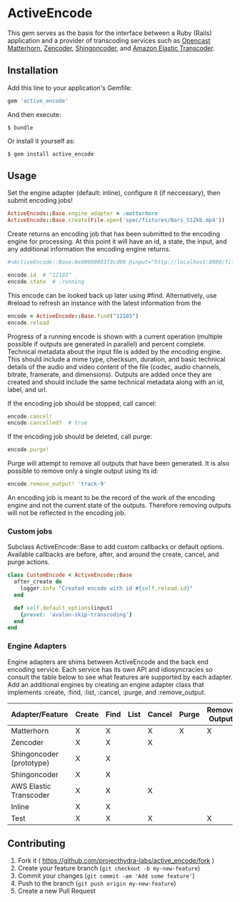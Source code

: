 # ActiveEncode

This gem serves as the basis for the interface between a Ruby (Rails) application and a provider of transcoding services such as [Opencast Matterhorn](http://opencast.org), [Zencoder](http://zencoder.com), [Shingoncoder](http://github.com/jcoyne/shingoncoder), and [Amazon Elastic Transcoder](http://aws.amazon.com/elastictranscoder/).

## Installation

Add this line to your application's Gemfile:

```ruby
gem 'active_encode'
```

And then execute:

    $ bundle

Or install it yourself as:

    $ gem install active_encode

## Usage

Set the engine adapter (default: inline), configure it (if neccessary), then submit encoding jobs!

```ruby
ActiveEncode::Base.engine_adapter = :matterhorn
ActiveEncode::Base.create(File.open('spec/fixtures/Bars_512kb.mp4'))
```
Create returns an encoding job that has been submitted to the encoding engine for processing.  At this point it will have an id, a state, the input, and any additional information the encoding engine returns.

```ruby
#<ActiveEncode::Base:0x00000003f3cd90 @input="http://localhost:8080/files/mediapackage/edcac316-1f98-44b1-88ca-0ce6f80aebc0/ff43c56f-7b8f-4d9c-a846-6e51de2e8cb4/Bars_512kb.mp4", @options={:preset=>"avalon", :stream_base=>"file:///home/cjcolvar/Code/avalon/avalon/red5/webapps/avalon/streams"}, @id="12154", @state=:running, @current_operations=[], @percent_complete=0.0, @output=[], @errors=[], @tech_metadata={}>
```
```ruby
encode.id  # "12103"
encode.state  # :running
```

This encode can be looked back up later using #find.  Alternatively, use #reload to refresh an instance with the latest information from the

```ruby
encode = ActiveEncode::Base.find("12103")
encode.reload
```

Progress of a running encode is shown with a current operation (multiple possible if outputs are generated in parallel) and percent complete.  Technical metadata about the input file is added by the encoding engine.  This should include a mime type, checksum, duration, and basic technical details of the audio and video content of the file (codec, audio channels, bitrate, framerate, and dimensions).  Outputs are added once they are created and should include the same technical metadata along with an id, label, and url.

If the encoding job should be stopped, call cancel:

```ruby
encode.cancel!
encode.cancelled?  # true
```

If the encoding job should be deleted, call purge:
```ruby
encode.purge!
```

Purge will attempt to remove all outputs that have been generated.  It is also possible to remove only a single output using its id:

```ruby
encode.remove_output! 'track-9'
```

An encoding job is meant to be the record of the work of the encoding engine and not the current state of the outputs.  Therefore removing outputs will not be reflected in the encoding job.

### Custom jobs

Subclass ActiveEncode::Base to add custom callbacks or default options.  Available callbacks are before, after, and around the create, cancel, and purge actions.

```ruby
class CustomEncode < ActiveEncode::Base
  after_create do
    logger.info "Created encode with id #{self.reload.id}"
  end

  def self.default_options(input)
    {preset: 'avalon-skip-transcoding'}
  end
end
```

### Engine Adapters

Engine adapters are shims between ActiveEncode and the back end encoding service.  Each service has its own API and idiosyncracies so consult the table below to see what features are supported by each adapter.  Add an additional engines by creating an engine adapter class that implements :create, :find, :list, :cancel, :purge, and :remove_output.

| Adapter/Feature          | Create | Find | List | Cancel | Purge | Remove Output | Preset | Multiple Outputs |
|--------------------------|--------|------|------|--------|-------|---------------|--------|------------------|
| Matterhorn               |    X   |  X   |      |   X    |   X   |       X       |   X    |         X        |
| Zencoder                 |    X   |  X   |      |   X    |       |               |        |                  |
| Shingoncoder (prototype) |    X   |  X   |      |        |       |               |        |                  |
| Shingoncoder             |    X   |  X   |      |        |       |               |        |                  |
| AWS Elastic Transcoder   |    X   |  X   |      |   X    |       |               |        |                  |
| Inline                   |    X   |  X   |      |        |       |               |        |                  |
| Test                     |    X   |  X   |      |   X    |       |       X       |        |                  |

## Contributing

1. Fork it ( https://github.com/projecthydra-labs/active_encode/fork )
2. Create your feature branch (`git checkout -b my-new-feature`)
3. Commit your changes (`git commit -am 'Add some feature'`)
4. Push to the branch (`git push origin my-new-feature`)
5. Create a new Pull Request
